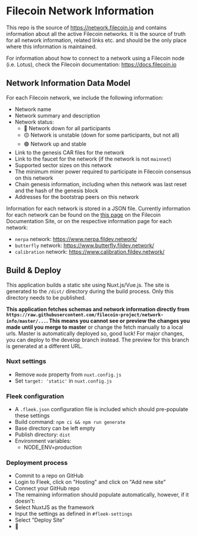 # Filecoin Network Information

This repo is the source of https://network.filecoin.io and contains information about all the active Filecoin networks. It is the source of truth for all network information, related links etc. and should be the only place where this information is maintained.

For information about how to connect to a network using a Filecoin node (i.e. Lotus), check the Filecoin documentation: https://docs.filecoin.io
## Network Information Data Model

For each Filecoin network, we include the following information:
- Network name
- Network summary and description
- Network status:
  - 🔴 Network down for all participants
  - 🟡 Network is unstable (down for some participants, but not all)
  - 🟢 Network up and stable
- Link to the genesis CAR files for the network
- Link to the faucet for the network (if the network is not `mainnet`)
- Supported sector sizes on this network
- The minimum miner power required to participate in Filecoin consensus on this network
- Chain genesis information, including when this network was last reset and the hash of the genesis block
- Addresses for the bootstrap peers on this network

Information for each network is stored in a JSON file. Currently information for each network can be found on the [this page](https://docs.filecoin.io/how-to/networks/) on the Filecoin Documentation Site, or on the respective information page for each network:
- `nerpa` network: https://www.nerpa.fildev.network/
- `butterfly` network: https://www.butterfly.fildev.network/
- `calibration` network: https://www.calibration.fildev.network/

## Build & Deploy

This application builds a static site using Nuxt.js/Vue.js. The site is generated to the `/dist/` directory during the build process. Only this directory needs to be published.

**This application fetches schemas and network information directly from `https://raw.githubusercontent.com/filecoin-project/network-info/master/...`. This means you cannot see or preview the changes you made until you merge to master** or change the fetch manually to a local urls. Master is automatically deployed so, good luck! For major changes, you can deploy to the develop branch instead. The preview for this branch is generated at a different URL.

### Nuxt settings
- Remove `mode` property from `nuxt.config.js`
- Set `target: 'static'` in `nuxt.config.js`

### Fleek configuration
- A `.fleek.json` configuration file is included which should pre-populate these settings
- Build command: `npm ci && npm run generate`
- Base directory can be left empty
- Publish directory: `dist`
- Environment variables:
  - NODE_ENV=production

### Deployment process
- Commit to a repo on GitHub
- Login to Fleek, click on "Hosting" and click on "Add new site"
- Connect your GitHub repo
- The remaining information should populate automatically, however, if it doesn't:
 - Select NuxtJS as the framework
 - Input the settings as defined in `#fleek-settings`
- Select "Deploy Site"
- 🎉
